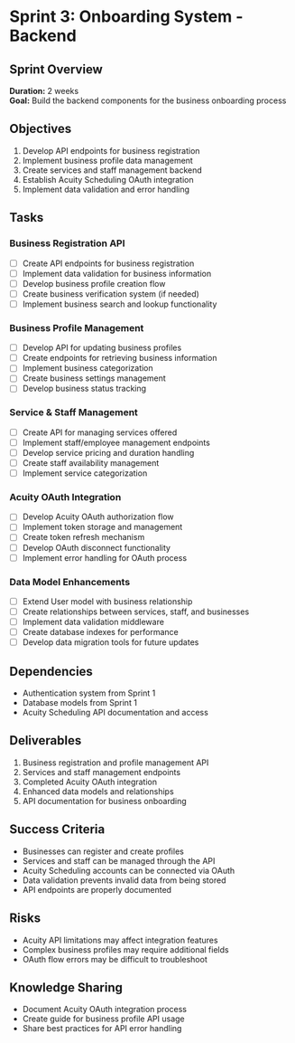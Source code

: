# Sprint 3: Onboarding System - Backend

## Sprint Overview

**Duration:** 2 weeks  
**Goal:** Build the backend components for the business onboarding process

## Objectives

1. Develop API endpoints for business registration
2. Implement business profile data management
3. Create services and staff management backend
4. Establish Acuity Scheduling OAuth integration
5. Implement data validation and error handling

## Tasks

### Business Registration API

- [ ] Create API endpoints for business registration
- [ ] Implement data validation for business information
- [ ] Develop business profile creation flow
- [ ] Create business verification system (if needed)
- [ ] Implement business search and lookup functionality

### Business Profile Management

- [ ] Develop API for updating business profiles
- [ ] Create endpoints for retrieving business information
- [ ] Implement business categorization
- [ ] Create business settings management
- [ ] Develop business status tracking

### Service & Staff Management

- [ ] Create API for managing services offered
- [ ] Implement staff/employee management endpoints
- [ ] Develop service pricing and duration handling
- [ ] Create staff availability management
- [ ] Implement service categorization

### Acuity OAuth Integration

- [ ] Develop Acuity OAuth authorization flow
- [ ] Implement token storage and management
- [ ] Create token refresh mechanism
- [ ] Develop OAuth disconnect functionality
- [ ] Implement error handling for OAuth process

### Data Model Enhancements

- [ ] Extend User model with business relationship
- [ ] Create relationships between services, staff, and businesses
- [ ] Implement data validation middleware
- [ ] Create database indexes for performance
- [ ] Develop data migration tools for future updates

## Dependencies

- Authentication system from Sprint 1
- Database models from Sprint 1
- Acuity Scheduling API documentation and access

## Deliverables

1. Business registration and profile management API
2. Services and staff management endpoints
3. Completed Acuity OAuth integration
4. Enhanced data models and relationships
5. API documentation for business onboarding

## Success Criteria

- Businesses can register and create profiles
- Services and staff can be managed through the API
- Acuity Scheduling accounts can be connected via OAuth
- Data validation prevents invalid data from being stored
- API endpoints are properly documented

## Risks

- Acuity API limitations may affect integration features
- Complex business profiles may require additional fields
- OAuth flow errors may be difficult to troubleshoot

## Knowledge Sharing

- Document Acuity OAuth integration process
- Create guide for business profile API usage
- Share best practices for API error handling

